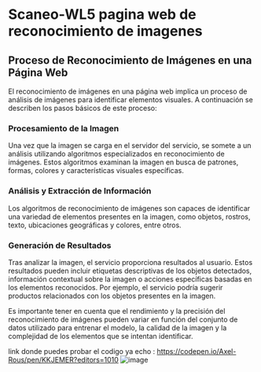 # Scaneo-WL5 pagina web de reconocimiento de imagenes

## Proceso de Reconocimiento de Imágenes en una Página Web

El reconocimiento de imágenes en una página web implica un proceso de análisis de imágenes para identificar elementos visuales. A continuación se describen los pasos básicos de este proceso:

### Procesamiento de la Imagen

Una vez que la imagen se carga en el servidor del servicio, se somete a un análisis utilizando algoritmos especializados en reconocimiento de imágenes. Estos algoritmos examinan la imagen en busca de patrones, formas, colores y características visuales específicas.

### Análisis y Extracción de Información

Los algoritmos de reconocimiento de imágenes son capaces de identificar una variedad de elementos presentes en la imagen, como objetos, rostros, texto, ubicaciones geográficas y colores, entre otros.

### Generación de Resultados

Tras analizar la imagen, el servicio proporciona resultados al usuario. Estos resultados pueden incluir etiquetas descriptivas de los objetos detectados, información contextual sobre la imagen o acciones específicas basadas en los elementos reconocidos. Por ejemplo, el servicio podría sugerir productos relacionados con los objetos presentes en la imagen.

Es importante tener en cuenta que el rendimiento y la precisión del reconocimiento de imágenes pueden variar en función del conjunto de datos utilizado para entrenar el modelo, la calidad de la imagen y la complejidad de los elementos que se intentan identificar.

link donde puedes probar el codigo ya echo :  https://codepen.io/Axel-Rous/pen/KKJEMER?editors=1010
![image](https://github.com/AxelAceves/Scaneo-WL5/assets/149019864/42ca62d6-0586-4cc7-81f6-6423c2a5fb8e)
